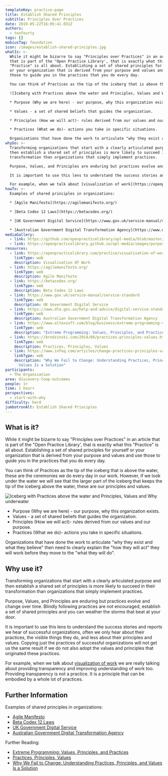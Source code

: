 ```yaml
---
templateKey: practice-page
title: Establish Shared Principles
subtitle: Principles Over Practices
date: 2019-05-22T16:05:41.031Z
authors:
  - tenfourty
tags: []
mobiusTag: foundation
icon: /images/establish-shared-principles.jpg
whatIs: >-
  While it might be bizarre to say "Principles over Practices" in an article
  that is part of the "Open Practice Library', that is exactly what this
  "Practice" is all about. Establishing a set of shared principles for yourself
  or your organization that is derived from your purpose and values and use
  those to guide you in the practices that you do every day.

  You can think of Practices as the tip of the iceberg that is above the water, these are the ceremonies we do every day in our work. However, if we look under the water we will see that the larger part of the iceberg that keeps the tip of the iceberg above the water, these are our principles and values.

  ![Iceberg with Practices above the water and Principles, Values and Why underwater](/images/purpose-values-principles-practices.svg "Why Values Principles Practices Iceberg")

  * Purpose (Why we are here) - our purpose, why this organization exists.

  * Values - a set of shared beliefs that guides the organization.

  * Principles (How we will act)- rules derived from our values and our purpose.

  * Practices (What we do)- actions you take in specific situations.

  Organizations that have done the work to articulate "why they exist and what they believe" then need to clearly explain the "how they will act" they will work before they move to the "what they will do".
whyDo: >-
  Transforming organizations that start with a clearly articulated purpose and
  then establish a shared set of principles is more likely to succeed in their
  transformation than organizations that simply implement practices.

  Purpose, Values, and Principles are enduring but practices evolve and change over time. Blindly following practices are not encouraged, establish a set of shared principles and you can weather the storms that beat at your door.

  It is important to use this lens to understand the success stories and reports we hear of successful organizations, often we only hear about their practices, the visible things they do, and less about their principles and values. Copying just the practices of successful organizations will not get us the same result if we do not also adopt the values and principles that originated these practices.

  For example, when we talk about [visualization of work](https://openpracticelibrary.com/practice/visualisation-of-work/) we are really talking about providing transparency and improving understanding of work too. Providing transparency is not a practice. It is a principle that can be embodied by a whole lot of practices.
howTo: >-
  Examples of shared principles in organizations:

  * [Agile Manifesto](https://agilemanifesto.org/)

  * [Beta Codex 12 Laws](https://betacodex.org/)

  * [UK Government Digital Service](https://www.gov.uk/service-manual/service-standard)

  * [Australian Government Digital Transformation Agency](https://www.dta.gov.au/help-and-advice/digital-service-standard/digital-service-standard-criteria)
mediaGallery:
  - link: https://github.com/openpracticelibrary/opl-media/blob/master/images/Establish%20Shared%20Principles.jpg?raw=true
  - link: https://openpracticelibrary.github.io/opl-media/images/purpose-values-principles-practices.svg
resources:
  - link: https://openpracticelibrary.com/practice/visualisation-of-work/
    linkType: web
    description: Visualisation Of Work
  - link: https://agilemanifesto.org/
    linkType: web
    description: Agile Manifesto
  - link: https://betacodex.org/
    linkType: web
    description: Beta Codex 12 Laws
  - link: https://www.gov.uk/service-manual/service-standard
    linkType: web
    description: UK Government Digital Service
  - link: https://www.dta.gov.au/help-and-advice/digital-service-standard/digital-service-standard-criteria
    linkType: web
    description: Australian Government Digital Transformation Agency
  - link: https://www.altexsoft.com/blog/business/extreme-programming-values-principles-and-practices/
    linkType: web
    description: "Extreme Programming: Values, Principles, and Practices"
  - link: https://brodzinski.com/2014/08/practices-principles-values.html
    linkType: web
    description: Practices, Principles, Values
  - link: https://www.infoq.com/articles/change-practices-principles-values/
    linkType: web
    description: "Why We Fail to Change: Understanding Practices, Principles, and
      Values Is a Solution"
participants:
  - The Organisation
area: discovery-loop-outcomes
people: 1+
time: 1 hour+
perspectives:
  - start-with-why
difficulty: hard
jumbotronAlt: Establish Shared Principles
---
```

## What is it?

While it might be bizarre to say "Principles over Practices" in an article that is part of the "Open Practice Library', that is exactly what this "Practice" is all about. Establishing a set of shared principles for yourself or your organization that is derived from your purpose and values and use those to guide you in the practices that you do every day.

You can think of Practices as the tip of the iceberg that is above the water, these are the ceremonies we do every day in our work. However, if we look under the water we will see that the larger part of the iceberg that keeps the tip of the iceberg above the water, these are our principles and values.

![Iceberg with Practices above the water and Principles, Values and Why underwater](/images/purpose-values-principles-practices.svg "Why Values Principles Practices Iceberg")

* Purpose (Why we are here) - our purpose, why this organization exists.
* Values - a set of shared beliefs that guides the organization.
* Principles (How we will act)- rules derived from our values and our purpose.
* Practices (What we do)- actions you take in specific situations.

Organizations that have done the work to articulate "why they exist and what they believe" then need to clearly explain the "how they will act" they will work before they move to the "what they will do".

## Why use it?

Transforming organizations that start with a clearly articulated purpose and then establish a shared set of principles is more likely to succeed in their transformation than organizations that simply implement practices.

Purpose, Values, and Principles are enduring but practices evolve and change over time. Blindly following practices are not encouraged, establish a set of shared principles and you can weather the storms that beat at your door.

It is important to use this lens to understand the success stories and reports we hear of successful organizations, often we only hear about their practices, the visible things they do, and less about their principles and values. Copying just the practices of successful organizations will not get us the same result if we do not also adopt the values and principles that originated these practices.

For example, when we talk about [visualization of work](https://openpracticelibrary.com/practice/visualisation-of-work/) we are really talking about providing transparency and improving understanding of work too. Providing transparency is not a practice. It is a principle that can be embodied by a whole lot of practices.

## Further Information

Examples of shared principles in organizations:

* [Agile Manifesto](https://agilemanifesto.org/)
* [Beta Codex 12 Laws](https://betacodex.org/)
* [UK Government Digital Service](https://www.gov.uk/service-manual/service-standard)
* [Australian Government Digital Transformation Agency](https://www.dta.gov.au/help-and-advice/digital-service-standard/digital-service-standard-criteria)

Further Reading:

* [Extreme Programming: Values, Principles, and Practices](https://www.altexsoft.com/blog/business/extreme-programming-values-principles-and-practices/)
* [Practices, Principles, Values](https://brodzinski.com/2014/08/practices-principles-values.html)
* [Why We Fail to Change: Understanding Practices, Principles, and Values Is a Solution](https://www.infoq.com/articles/change-practices-principles-values/)
